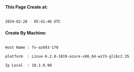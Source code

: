 
   
#### This Page Create at:

```bash

2024-02-28 - 05:41:46 UTC

```

#### Create By Machine:

```bash

Host Name : fv-az693-170

platform  : Linux-6.2.0-1019-azure-x86_64-with-glibc2.35

Ip Local  : 10.1.0.90

```


